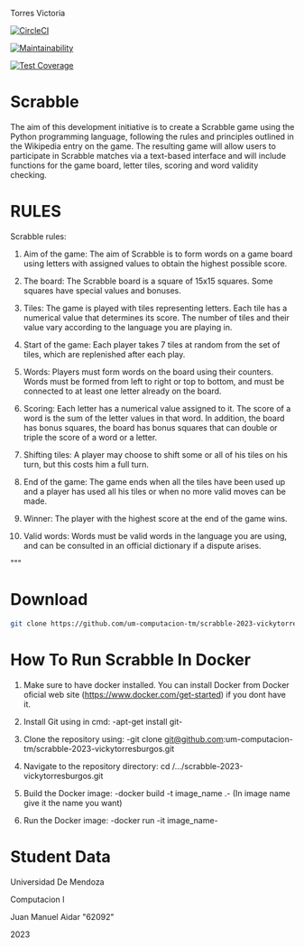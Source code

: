 Torres Victoria

[![CircleCI](https://dl.circleci.com/status-badge/img/gh/um-computacion-tm/scrabble-2023-vickytorresburgos/tree/main.svg?style=svg)](https://dl.circleci.com/status-badge/redirect/gh/um-computacion-tm/scrabble-2023-vickytorresburgos/tree/main)

[![Maintainability](https://api.codeclimate.com/v1/badges/3fdfe61bb782524b378b/maintainability)](https://codeclimate.com/github/um-computacion-tm/scrabble-2023-vickytorresburgos/maintainability)

[![Test Coverage](https://api.codeclimate.com/v1/badges/3fdfe61bb782524b378b/test_coverage)](https://codeclimate.com/github/um-computacion-tm/scrabble-2023-vickytorresburgos/test_coverage)


# Scrabble

The aim of this development initiative is to create a Scrabble game using the Python programming language, following the rules and principles outlined in the Wikipedia entry on the game. 
The resulting game will allow users to participate in Scrabble matches via a text-based interface and will include functions for the game board, 
letter tiles, scoring and word validity checking.

# RULES

Scrabble rules:
                        
1. Aim of the game: The aim of Scrabble is to form words on a game board using letters with assigned values to obtain the highest possible score.
                        
2. The board: The Scrabble board is a square of 15x15 squares. Some squares have special values and bonuses.
                        
3. Tiles: The game is played with tiles representing letters. Each tile has a numerical value that determines its score. 
The number of tiles and their value vary according to the language you are playing in.
                        
4. Start of the game: Each player takes 7 tiles at random from the set of tiles, which are replenished after each play.
                        
5. Words: Players must form words on the board using their counters. Words must be formed from left to right or top to bottom, 
and must be connected to at least one letter already on the board.
                        
6. Scoring: Each letter has a numerical value assigned to it. The score of a word is the sum of the letter values in that word. In addition, the board has bonus squares, the board has bonus squares that can double or triple the score of a word or a letter.
                        
7. Shifting tiles: A player may choose to shift some or all of his tiles on his turn, but this costs him a full turn.
                        
8. End of the game: The game ends when all the tiles have been used up and a player has used all his tiles or when no more valid moves can be made.
                        
9. Winner: The player with the highest score at the end of the game wins.
                        
10. Valid words: Words must be valid words in the language you are using, and can be consulted in an official dictionary if a dispute arises.

"""

# Download
```bash
git clone https://github.com/um-computacion-tm/scrabble-2023-vickytorresburgos.git
```

# How To Run Scrabble In Docker

1. Make sure to have docker installed. You can install Docker from Docker oficial web site (https://www.docker.com/get-started) if you dont have it. 

2. Install Git using in cmd: -apt-get install git-

3. Clone the repository using: -git clone git@github.com:um-computacion-tm/scrabble-2023-vickytorresburgos.git
4. Navigate to the repository directory: cd /.../scrabble-2023-vickytorresburgos.git

5. Build the Docker image: -docker build -t image_name .-  (In image name give it the name you want)

6. Run the Docker image: -docker run -it image_name-


# Student Data

Universidad De Mendoza

Computacion I

Juan Manuel Aidar "62092" 

2023


